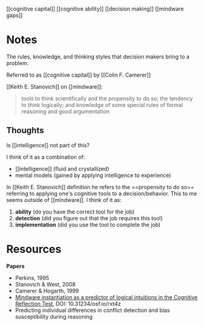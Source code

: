 [[cognitive capital]]
[[cognitive ability]]
[[decision making]]
[[mindware gaps]]

# Notes
The rules, knowledge, and thinking styles that decision makers bring to a problem.

Referred to as [[cognitive capital]] by [[Colin F. Camerer]]

[[Keith E. Stanovich]] on [[mindware]]:
> tools to think scientifically and the propensity to do so; the tendency to think logically; and knowledge of some special rules of formal reasoning and good argumentation

## Thoughts
Is [[intelligence]] not part of this?

I think of it as a combination of:
- [[intelligence]] (fluid and crystallized)
- mental models (gained by applying intelligence to experience)

In [[Keith E. Stanovich]] definition he refers to the ==propensity to do so== referring to applying one's cognitive tools to a decision/behavior. This to me seems outside of [[mindware]]. I think of it as:
1. **ability** (do you have the correct tool for the job)
2. **detection** (did you figure out that the job requires this tool)
3. **implementation** (did you use the tool to complete the job)

# Resources
**Papers**
- Perkins, 1995
- Stanovich & West, 2008
- Camerer & Hogarth, 1999
- [Mindware instantiation as a predictor of logical intuitions in the Cognitive Reflection Test](https://psyarxiv.com/rxt4z/), DOI: 10.31234/osf.io/rxt4z
- Predicting individual differences in conflict detection and bias susceptibility during reasoning